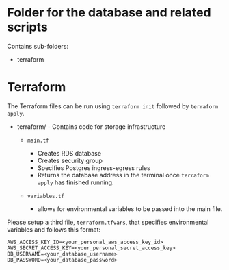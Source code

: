# Folder for the database and related scripts
Contains sub-folders:
- terraform

# Terraform

The Terraform files can be run using `terraform init` followed by `terraform apply`.

- terraform/ - Contains code for storage infrastructure
    - `main.tf` 
        - Creates RDS database 
        - Creates security group
        - Specifies Postgres ingress-egress rules
        - Returns the database address in the terminal once `terraform apply` has finished running.

    - `variables.tf`
        - allows for environmental variables to be passed into the main file.

Please setup a third file, `terraform.tfvars`, that specifies environmental variables and follows this format:
```
AWS_ACCESS_KEY_ID=<your_personal_aws_access_key_id>
AWS_SECRET_ACCESS_KEY=<your_personal_secret_access_key>
DB_USERNAME=<your_database_username>
DB_PASSWORD=<your_database_password>
```
